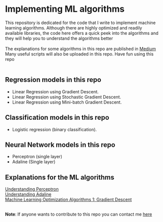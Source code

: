 # Implementing ML algorithms
This repository is dedicated for the code that I write to implement machine learning algorithms. Although there are highly optimized and readily available libraries, the code here offers a quick peek into the algorithms and they will help you to understand the algorithms better<br><br>
The explanations for some algorithms in this repo are published in [Medium](https://medium.com/@mr.sk12112002)<br>
Many useful scripts will also be uploaded in this repo. Have fun using this repo<br><br>

## Regression models in this repo
* Linear Regression using Gradient Descent.
* Linear Regression using Stochastic Gradient Descent.
* Linear Regression using Mini-batch Gradient Descent.

## Classification models in this repo
* Logistic regression (binary classification).

## Neural Network models in this repo
* Perceptron (single layer)
* Adaline (Single layer)

## Explanations for the ML algorithms
[Understanding Perceptron](https://medium.com/@mr.sk12112002/understanding-perceptron-8e82a5a97ea)<br>
[Understanding Adaline](https://medium.com/mlearning-ai/understanding-adaline-da79ab8bbc5a)<br>
[Machine Learning Optimization Algorithms 1: Gradient Descent](https://medium.com/mlearning-ai/machine-learning-optimization-algorithms-1-gradient-descent-258dfb5987e1)<br><br>

**Note**: If anyone wants to contribute to this repo you can contact me [here](https://www.linkedin.com/in/sathya-krishnan-suresh-914763217/)
